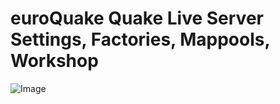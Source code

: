 # euroQuake Quake Live Server Settings, Factories, Mappools, Workshop  

![Image](https://github.com/euroquake/eQ-Quake-Live/blob/main/img/1080P_Logo_00000.jpg)
